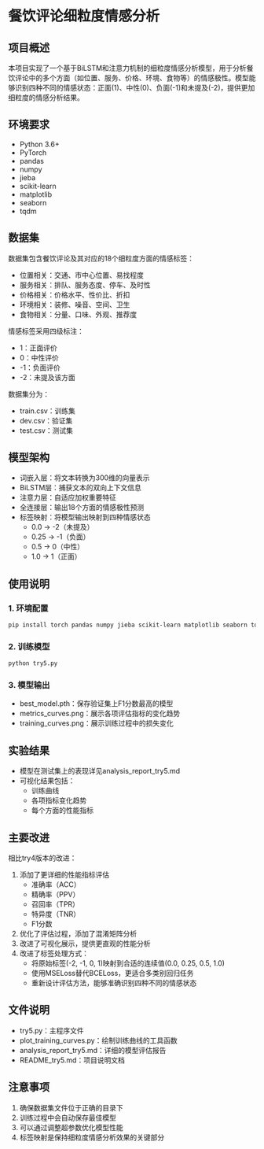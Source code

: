 # 餐饮评论细粒度情感分析

## 项目概述
本项目实现了一个基于BiLSTM和注意力机制的细粒度情感分析模型，用于分析餐饮评论中的多个方面（如位置、服务、价格、环境、食物等）的情感极性。模型能够识别四种不同的情感状态：正面(1)、中性(0)、负面(-1)和未提及(-2)，提供更加细粒度的情感分析结果。

## 环境要求
- Python 3.6+
- PyTorch
- pandas
- numpy
- jieba
- scikit-learn
- matplotlib
- seaborn
- tqdm

## 数据集
数据集包含餐饮评论及其对应的18个细粒度方面的情感标签：
- 位置相关：交通、市中心位置、易找程度
- 服务相关：排队、服务态度、停车、及时性
- 价格相关：价格水平、性价比、折扣
- 环境相关：装修、噪音、空间、卫生
- 食物相关：分量、口味、外观、推荐度

情感标签采用四级标注：
- 1：正面评价
- 0：中性评价
- -1：负面评价
- -2：未提及该方面

数据集分为：
- train.csv：训练集
- dev.csv：验证集
- test.csv：测试集

## 模型架构
- 词嵌入层：将文本转换为300维的向量表示
- BiLSTM层：捕获文本的双向上下文信息
- 注意力层：自适应加权重要特征
- 全连接层：输出18个方面的情感极性预测
- 标签映射：将模型输出映射到四种情感状态
  - 0.0 → -2（未提及）
  - 0.25 → -1（负面）
  - 0.5 → 0（中性）
  - 1.0 → 1（正面）

## 使用说明

### 1. 环境配置
```bash
pip install torch pandas numpy jieba scikit-learn matplotlib seaborn tqdm
```

### 2. 训练模型
```bash
python try5.py
```

### 3. 模型输出
- best_model.pth：保存验证集上F1分数最高的模型
- metrics_curves.png：展示各项评估指标的变化趋势
- training_curves.png：展示训练过程中的损失变化

## 实验结果
- 模型在测试集上的表现详见analysis_report_try5.md
- 可视化结果包括：
  - 训练曲线
  - 各项指标变化趋势
  - 每个方面的性能指标

## 主要改进
相比try4版本的改进：
1. 添加了更详细的性能指标评估
   - 准确率（ACC）
   - 精确率（PPV）
   - 召回率（TPR）
   - 特异度（TNR）
   - F1分数
2. 优化了评估过程，添加了混淆矩阵分析
3. 改进了可视化展示，提供更直观的性能分析
4. 改进了标签处理方式：
   - 将原始标签(-2, -1, 0, 1)映射到合适的连续值(0.0, 0.25, 0.5, 1.0)
   - 使用MSELoss替代BCELoss，更适合多类别回归任务
   - 重新设计评估方法，能够准确识别四种不同的情感状态

## 文件说明
- try5.py：主程序文件
- plot_training_curves.py：绘制训练曲线的工具函数
- analysis_report_try5.md：详细的模型评估报告
- README_try5.md：项目说明文档

## 注意事项
1. 确保数据集文件位于正确的目录下
2. 训练过程中会自动保存最佳模型
3. 可以通过调整超参数优化模型性能
4. 标签映射是保持细粒度情感分析效果的关键部分